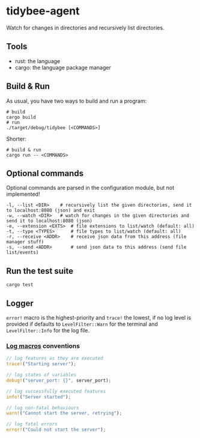 # tidybee-agent
Watch for changes in directories and recursively list directories.

## Tools
- rust: the language
- cargo: the language package manager

## Build & Run
As usual, you have two ways to build and run a program:
```
# build
cargo build
# run
./target/debug/tidybee [<COMMANDS>]
```
Shorter:
```
# build & run
cargo run -- <COMMANDS>
```

## Optional commands
Optional commands are parsed in the configuration module, but not implemented!
```
-l, --list <DIR>    # recursively list the given directories, send it to localhost:8080 (json) and exit
-w, --watch <DIR>   # watch for changes in the given directories and send it to localhost:8080 (json)
-e, --extension <EXTS>  # file extensions to list/watch (default: all)
-t, --type <TYPES>      # file types to list/watch (default: all)
-r, --receive <ADDR>    # receive json data from this address (file manager stuff)
-s, --send <ADDR>       # send json data to this address (send file list/events)
```

## Run the test suite
```
cargo test
```

## Logger
```error!``` macro is the highest-priority and ```trace!``` the lowest, if no log level is provided if defaults to ```LevelFilter::Warn``` for the terminal and ```LevelFilter::Info``` for the log file.

### [Log macros](https://docs.rs/log/0.4.20/log/#macros) conventions
```rust
// log features as they are executed
trace!("Starting server");

// log states of variables
debug!("server_port: {}", server_port);

// log successfully executed features
info!("Server started");

// log non-fatal behaviours
warn!("Cannot start the server, retrying");

// log fatal errors
error!("Could not start the server");
```
